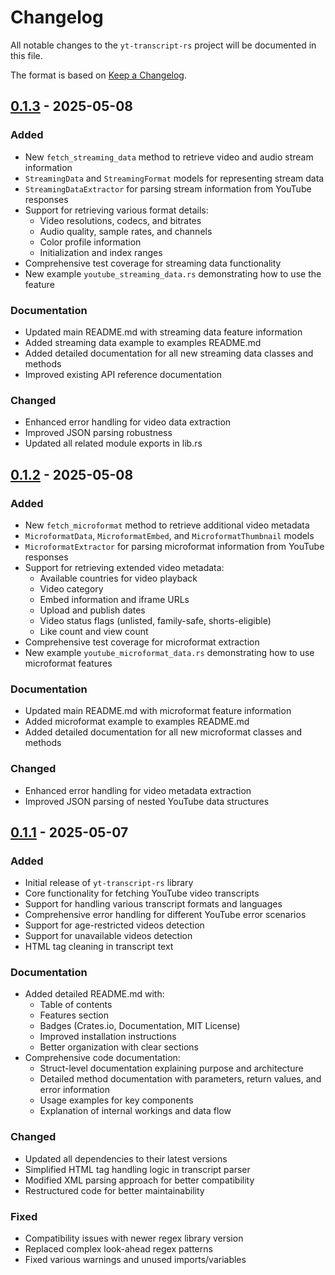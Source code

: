 # Changelog

All notable changes to the `yt-transcript-rs` project will be documented in this file.

The format is based on [Keep a Changelog](https://keepachangelog.com/en/1.0.0/).

## [0.1.3] - 2025-05-08

### Added
- New `fetch_streaming_data` method to retrieve video and audio stream information
- `StreamingData` and `StreamingFormat` models for representing stream data
- `StreamingDataExtractor` for parsing stream information from YouTube responses
- Support for retrieving various format details:
  - Video resolutions, codecs, and bitrates
  - Audio quality, sample rates, and channels
  - Color profile information
  - Initialization and index ranges
- Comprehensive test coverage for streaming data functionality
- New example `youtube_streaming_data.rs` demonstrating how to use the feature

### Documentation
- Updated main README.md with streaming data feature information
- Added streaming data example to examples README.md
- Added detailed documentation for all new streaming data classes and methods
- Improved existing API reference documentation

### Changed
- Enhanced error handling for video data extraction
- Improved JSON parsing robustness
- Updated all related module exports in lib.rs

## [0.1.2] - 2025-05-08

### Added
- New `fetch_microformat` method to retrieve additional video metadata
- `MicroformatData`, `MicroformatEmbed`, and `MicroformatThumbnail` models
- `MicroformatExtractor` for parsing microformat information from YouTube responses
- Support for retrieving extended video metadata:
  - Available countries for video playback
  - Video category
  - Embed information and iframe URLs
  - Upload and publish dates
  - Video status flags (unlisted, family-safe, shorts-eligible)
  - Like count and view count
- Comprehensive test coverage for microformat extraction
- New example `youtube_microformat_data.rs` demonstrating how to use microformat features

### Documentation
- Updated main README.md with microformat feature information
- Added microformat example to examples README.md
- Added detailed documentation for all new microformat classes and methods

### Changed
- Enhanced error handling for video metadata extraction
- Improved JSON parsing of nested YouTube data structures

## [0.1.1] - 2025-05-07

### Added
- Initial release of `yt-transcript-rs` library
- Core functionality for fetching YouTube video transcripts
- Support for handling various transcript formats and languages
- Comprehensive error handling for different YouTube error scenarios
- Support for age-restricted videos detection
- Support for unavailable videos detection
- HTML tag cleaning in transcript text

### Documentation
- Added detailed README.md with:
  - Table of contents
  - Features section
  - Badges (Crates.io, Documentation, MIT License)
  - Improved installation instructions
  - Better organization with clear sections
- Comprehensive code documentation:
  - Struct-level documentation explaining purpose and architecture
  - Detailed method documentation with parameters, return values, and error information
  - Usage examples for key components
  - Explanation of internal workings and data flow

### Changed
- Updated all dependencies to their latest versions
- Simplified HTML tag handling logic in transcript parser
- Modified XML parsing approach for better compatibility
- Restructured code for better maintainability

### Fixed
- Compatibility issues with newer regex library version
- Replaced complex look-ahead regex patterns
- Fixed various warnings and unused imports/variables

[0.1.3]: https://github.com/akinsella/yt-transcript-rs/releases/tag/v0.1.3
[0.1.2]: https://github.com/akinsella/yt-transcript-rs/releases/tag/v0.1.2
[0.1.1]: https://github.com/akinsella/yt-transcript-rs/releases/tag/v0.1.1
